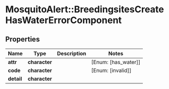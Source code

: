 # MosquitoAlert::BreedingsitesCreateHasWaterErrorComponent


## Properties
Name | Type | Description | Notes
------------ | ------------- | ------------- | -------------
**attr** | **character** |  | [Enum: [has_water]] 
**code** | **character** |  | [Enum: [invalid]] 
**detail** | **character** |  | 


